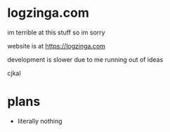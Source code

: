 # logzinga.com
im terrible at this stuff so im sorry 


website is at https://logzinga.com

development is slower due to me running out of ideas

cjkal


# plans
* literally nothing